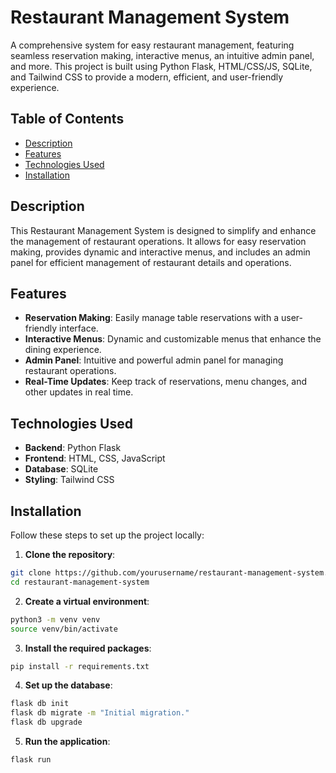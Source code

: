 # Restaurant Management System

A comprehensive system for easy restaurant management, featuring seamless reservation making, interactive menus, an intuitive admin panel, and more. This project is built using Python Flask, HTML/CSS/JS, SQLite, and Tailwind CSS to provide a modern, efficient, and user-friendly experience.

## Table of Contents

- [Description](#description)
- [Features](#features)
- [Technologies Used](#technologies-used)
- [Installation](#installation)

## Description

This Restaurant Management System is designed to simplify and enhance the management of restaurant operations. It allows for easy reservation making, provides dynamic and interactive menus, and includes an admin panel for efficient management of restaurant details and operations.

## Features

- **Reservation Making**: Easily manage table reservations with a user-friendly interface.
- **Interactive Menus**: Dynamic and customizable menus that enhance the dining experience.
- **Admin Panel**: Intuitive and powerful admin panel for managing restaurant operations.
- **Real-Time Updates**: Keep track of reservations, menu changes, and other updates in real time.

## Technologies Used

- **Backend**: Python Flask
- **Frontend**: HTML, CSS, JavaScript
- **Database**: SQLite
- **Styling**: Tailwind CSS

## Installation

Follow these steps to set up the project locally:

1. **Clone the repository**:
  ```bash
  git clone https://github.com/yourusername/restaurant-management-system.git
  cd restaurant-management-system
  ```

2. **Create a virtual environment**:
  ```bash
  python3 -m venv venv
  source venv/bin/activate
  ```
3. **Install the required packages**:
  ```bash
  pip install -r requirements.txt
  ```

4. **Set up the database**:
  ```bash
  flask db init
  flask db migrate -m "Initial migration."
  flask db upgrade
  ```

5. **Run the application**:
  ```bash
  flask run
  ```
